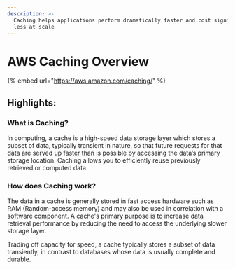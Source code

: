 ```yaml
---
description: >-
  Caching helps applications perform dramatically faster and cost significantly
  less at scale
---
```


# AWS Caching Overview

{% embed url="https://aws.amazon.com/caching/" %}

## Highlights:

### What is Caching? <a id="What_is_Caching.3F"></a>

In computing, a cache is a high-speed data storage layer which stores a subset of data, typically transient in nature, so that future requests for that data are served up faster than is possible by accessing the data’s primary storage location. Caching allows you to efficiently reuse previously retrieved or computed data.  


### How does Caching work? <a id="How_does_Caching_work.3F"></a>

The data in a cache is generally stored in fast access hardware such as RAM \(Random-access memory\) and may also be used in correlation with a software component. A cache's primary purpose is to increase data retrieval performance by reducing the need to access the underlying slower storage layer.

Trading off capacity for speed, a cache typically stores a subset of data transiently, in contrast to databases whose data is usually complete and durable.

